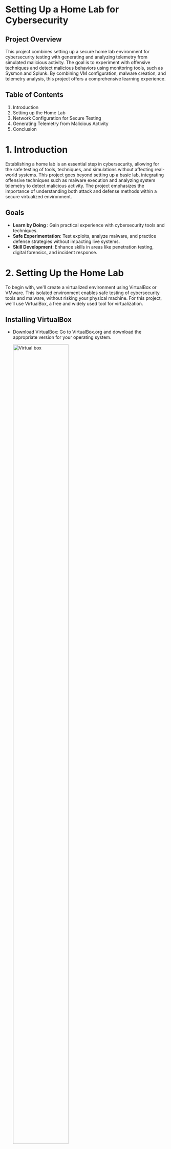 # Setting Up a Home Lab for Cybersecurity
## Project Overview
This project combines setting up a secure home lab environment for cybersecurity testing with generating and analyzing telemetry from simulated malicious activity. 
The goal is to experiment with offensive techniques and detect malicious behaviors using monitoring tools, such as Sysmon and Splunk. By combining VM configuration, malware creation, and telemetry analysis, this project offers a comprehensive learning experience.



## Table of Contents
1. Introduction
2. Setting up the Home Lab
3.  Network Configuration for Secure Testing
4.  Generating Telemetry from Malicious Activity
5. Conclusion


# 1. Introduction 
Establishing a home lab is an essential step in cybersecurity, allowing for the safe testing of tools, techniques, and simulations without affecting real-world systems. This project goes beyond setting up a basic lab, integrating offensive techniques such as malware execution and analyzing system telemetry to detect malicious activity. The project emphasizes the importance of understanding both attack and defense methods within a secure virtualized environment.

##  Goals
- <b>Learn by Doing </b>: Gain practical experience with cybersecurity tools and techniques.
- <b>Safe Experimentation</b>: Test exploits, analyze malware, and practice defense strategies without impacting live systems.
- <b>Skill Development</b>: Enhance skills in areas like penetration testing, digital forensics, and incident response.


# 2. Setting Up the Home Lab
To begin with, we'll create a virtualized environment using VirtualBox or VMware. This isolated environment enables safe testing of cybersecurity tools and malware, without risking your physical machine. For this project, we’ll use VirtualBox, a free and widely used tool for virtualization.

 ## Installing VirtualBox
- Download VirtualBox: Go to VirtualBox.org and download the appropriate version for your operating system.

  <img src="https://i.imgur.com/iQyWFYh.png" height="80%" width="60%" alt="Virtual box"/>

- Verify the SHA-256 Hash: Ensure the downloaded file is legitimate by checking its hash against the official value.

  <img src="https://i.imgur.com/M6S1OTF.png" height="90%" width="90%" alt="Virtual box"/>

  <img src="https://i.imgur.com/VtwhJnV.png" height="80%" width="60%" alt="Virtual box"/>

  <img src="https://i.imgur.com/ptaOtad.png" height="60%" width="60%" alt="Virtual box"/>

- Complete the Installation: Follow the installation prompts and customize any settings as needed.
  

## Creating Virtual Machines (VMs)
- Windows 10 VM:
  - Use the Media Creation Tool to create a Windows 10 ISO and set up a VM with at least 4GB RAM and 2 CPUs.
- Kali Linux VM:
  - Download a pre-built Kali Linux ISO from Kali.org and set up a VM for penetration testing tools.

  <img src="https://i.imgur.com/6Z6G2ZD.png" height="50%" width="50%" alt="Virtual box"/>

  <img src="https://i.imgur.com/7ZtdJ6T.png" height="50%" width="50%" alt="Virtual box"/>

  <img src="https://i.imgur.com/2i8emPg.png" height="50%" width="50%" alt="Virtual box"/>

  <img src="https://i.imgur.com/l5mrdwK.png" height="50%" width="50%" alt="Virtual box"/>

# 3. Network Configuration for Secure Testing
VirtualBox offers several network modes to control how your VMs communicate with each other and the host system. The correct configuration is essential for securing your testing environment, especially when working with potentially malicious software.

## Network Options in VirtualBox
- <b>NAT</b>: Default setting, gives the VM access to the internet but isolates it from the host network. Ideal for tool testing.
- <b>NAT Network</b>: Allows multiple VMs to share the same network while maintaining internet access.
- <b>Bridged</b>: The VM acts like a physical device on your local network. Not recommended for malware analysis as it increases the risk of compromising the host.
- <b>Host-Only</b>: Only allows communication between the host and VMs. No internet access.
- <b>Internal Network</b>: Isolates the VM network from the host and the internet. Best for malware analysis as VMs can communicate only with each other.
- <b>Not Attached</b>: No network connection. Ideal for maximum isolation.

## Step-by-Step Configuration Guide for setting up your VMs and configuring network settings:
- Create a new VM for Windows 10 or Kali Linux.
- Assign sufficient resources (RAM, CPU, storage) based on your system’s capabilities.
- Choose Network Settings:
  - <ins>For testing tools</ins>, select <b>NAT</b>.
  - <ins>For malware analysis</ins>, select <b>Internal Network</b> or <b>Not Attached</b> .

 <img src="https://i.imgur.com/AZKFdhW.png" height="50%" width="50%" alt="Network Options"/>

- Configure static IP addresses for VM communication (e.g., use ipconfig in Windows and ifconfig in Kali).

  <img src="https://i.imgur.com/dXsZWx6.png" height="30%" width="50%" alt="Network Options"/>
  
  <img src="https://i.imgur.com/FZK1m6J.png" height="30%" width="50%" alt="Network Options"/>
  
  <img src="https://i.imgur.com/WrLXr7L.png" height="30%" width="50%" alt="Network Options"/>
  
  <img src="https://i.imgur.com/FuDMxl1.png" height="30%" width="50%" alt="Network Options"/>
  
  <img src="https://i.imgur.com/imJrxVK.png" height="30%" width="50%" alt="Network Options"/>
  
  <img src="https://i.imgur.com/PFIagfz.png" height="30%" width="50%" alt="Network Options"/>
  
  <img src="https://i.imgur.com/cCZYSln.png" height="30%" width="50%" alt="Network Options"/>
  
  <img src="https://i.imgur.com/se9KAnT.png" height="30%" width="50%" alt="Network Options"/>
  
  <img src="https://i.imgur.com/WVD6RlY.png" height="30%" width="50%" alt="Network Options"/>
  

- Take a snapshot after configuring the VM to preserve the setup.
   

## VM Best Practices and Snapshots
To protect your home lab and ensure the stability of your VMs, follow these best practices:

- VM Configuration
  - Resource Allocation: Do not over-provision resources (e.g., CPU, RAM, storage) as it can slow down both the host and VMs.
  - Isolation: Always isolate malware testing VMs from the host using Internal Network or Not Attached options.
- Take Snapshots
  - Before you start testing any tools or malware, always take a snapshot of your VM.
  - Snapshots allow you to restore the machine to a previous, clean state if something goes wrong.

- How to Take Snapshots in VirtualBox:
  - In the VM’s settings, go to Snapshots, and click Take Snapshot. Label it appropriately for easy identification.

    <img src="https://i.imgur.com/nK9AacH.png" height="50%" width="50%" alt="Network Options"/>
      


# 4. Generating Telemetry from Malicious Activity
Once the lab environment is set up, we can simulate an attack scenario to <b>generate telemetry data</b> for analysis. This project highlights offensive security techniques, including using <b>Nmap</b> for port <b>reconnaissance</b>, creating custom <b>malware</b>, and analyzing telemetry generated after executing the malware with <b>Windows Defender disabled</b>. While <b>antivirus</b> evasion is not a focus, the project emphasizes telemetry generation and analysis, enabling a deeper understanding of <b>offensive and defensive cybersecurity techniques</b>.

# Tools & Techniques:
- <b>Nmap</b>: For port scanning and service identification on the target machine.
- <b>MsfVenom</b>: To create a reverse shell malware payload.
- <b>Metasploit Framework</b>: To manage and monitor reverse shell connections.
- <b>Sysmon</b>: For detailed system activity logging.
- <b>Splunk</b>: To ingest and analyze telemetry logs from Sysmon.

# Skills Demonstrated:
- Port scanning and <b>reconnaissance</b> using <b>Nmap</b>.
- Malware creation and execution with offensive security tools.
- Configuring and managing Sysmon for telemetry generation.
- Using <b>Splunk</b> for log ingestion, analysis, and creating actionable insights.
- Understanding the relationship between <b>offensive actions and defensive monitoring techniques</b>.

# Step-by-Step Process
## Using Nmap for reconnaissance 

- I focus on using <b>Nmap</b> to scan a Windows machine effectively, employing options like '<b>-a</b>' for comprehensive scans and '<b>-Pn</b>' to bypass <b>pings</b>, ultimately identifying open ports such as <b>RDP on port 3389</b>.
  - This emphasizes the importance of generating whether the ports are open and annotating any findingss.

    <img src="https://i.imgur.com/StwSUwf.png" height="50%" width="50%" alt="Network Options"/>
    
    <img src="https://i.imgur.com/AZKFdhW.png" height="50%" width="50%" alt="Network Options"/>


## Creating and Executing Malware
- <b>msfvenom</b> is provided to generate basic malware ( though this clarifies that it won't cover methods to evade antivirus detection extensively. Instead, the primary goal is to showcase telemetry generation on the Windows machine.) 

- Simulate malicious activity by crafting and executing basic malware by using <b>MsfVenom</b> to create a reverse shell payload configured with custom <b>LHOST</b> and <b>LPORT</b> settings.

- The payload is designed to leverage the Meterpreter reverse TCP exploit, masquerading as an innocent-looking file named resume.pdf.exe.
  - Purpose of the Name "resume.pdf.exe"
    - The name resume.pdf.exe is deliberately misleading. It tricks potential victims into believing the file is a harmless PDF document, potentially their resume, while it is actually an executable malware file.
   - Verification of Payload
     - After generating the file, commands like ls and file ensure the payload is created and confirm its properties.
-  Handler Setup in Metasploit
    - Handler is configured to listen for connections from the infected machine.
    - The payload in the handler is set to match the one used during the msfvenom process:
       - windows/x64/meterpreter/reverse_tcp.
  
  <img src="https://i.imgur.com/AZKFdhW.png" height="50%" width="50%" alt="Network Options"/>
  
  <img src="https://i.imgur.com/FnfEeGS.png" height="50%" width="50%" alt="Network Options"/>
  
  <img src="https://i.imgur.com/4YMA3HU.png" height="50%" width="50%" alt="Network Options"/>
  
  <img src="https://i.imgur.com/HjmO6Z0.png" height="50%" width="50%" alt="Network Options"/>
  
  <img src="https://i.imgur.com/sNj8wiN.png" height="50%" width="50%" alt="Network Options"/>
  
  <img src="https://i.imgur.com/5C07RN3.png" height="50%" width="50%" alt="Network Options"/>
  
  <img src="https://i.imgur.com/LXtxNvK.png" height="50%" width="50%" alt="Network Options"/>
  
  <img src="https://i.imgur.com/DXhFL5p.png" height="50%" width="50%" alt="Network Options"/>
  


## Downloading and Running the Malware
- Disable Windows Defender on the target machine to allow malware execution.
  - <b>Open Windows Security > Virus & Threat Protection > Manage Settings > Turn Off Real-Time Protection.</b>
- Host the malware on an HTTP server for download.
  - Host the malware for download (e.g., <b>using a simple HTTP server with Python</b>)
    
  <img src="https://i.imgur.com/uhI3KD6.png" height="50%" width="50%" alt="Network Options"/>

- Download and execute the malware on the target machine, confirming the reverse shell connection using netstat and to task manager.
  
  <img src="https://i.imgur.com/mfZMHNQ.png" height="50%" width="50%" alt="Network Options"/>
  
  <img src="https://i.imgur.com/AtMzF2c.png" height="50%" width="50%" alt="Network Options"/>
  
  <img src="https://i.imgur.com/i0ofA3o.png" height="50%" width="50%" alt="Network Options"/>
  
  <img src="https://i.imgur.com/rUNPhRz.png" height="50%" width="50%" alt="Network Options"/>
  
  <img src="https://i.imgur.com/yG6MQl1.png" height="50%" width="50%" alt="Network Options"/>
  
  <img src="https://i.imgur.com/ISyKHeg.png" height="50%" width="50%" alt="Network Options"/>
  
  <img src="https://i.imgur.com/PyQh0LP.png" height="50%" width="50%" alt="Network Options"/>
  
  <img src="https://i.imgur.com/o0AfrPN.png" height="50%" width="50%" alt="Network Options"/>
  
  <img src="https://i.imgur.com/6OXRhXt.png" height="50%" width="50%" alt="Network Options"/>
  


## Monitoring Telemetry with Splunk
- Install and configure Sysmon on the Windows machine to capture detailed logs of system activities.
- Use Splunk to ingest Sysmon logs and create an index for endpoint telemetry.
- Analyze logs to detect malicious activity and visualize key IoCs with Splunk dashboards.

  <img src="https://i.imgur.com/IMFxPeW.png" height="50%" width="50%" alt="Network Options"/>
  
  <img src="https://i.imgur.com/LF7BS9S.png" height="50%" width="50%" alt="Network Options"/>
  
  <img src="https://i.imgur.com/tchPfbh.png" height="50%" width="50%" alt="Network Options"/>
  
  <img src="https://i.imgur.com/tSslrg2.png" height="50%" width="50%" alt="Network Options"/>
  
  <img src="https://i.imgur.com/UcDlGg1.png" height="50%" width="50%" alt="Network Options"/>
  
  <img src="https://i.imgur.com/FNZVlS6.png" height="50%" width="50%" alt="Network Options"/>
  
  <img src="https://i.imgur.com/0wRApAq.png" height="50%" width="50%" alt="Network Options"/>
  

## 5. Conclusion

- This project demonstrates the combination of setting up a secure home lab with simulating malicious activity to generate and analyze telemetry. It helps develop skills in offensive security, malware analysis, and defensive monitoring techniques. By using tools like Nmap, Metasploit, Sysmon, and Splunk, you’ll gain a deeper understanding of how malicious activity can be detected and how telemetry data can be used to enhance cybersecurity defense strategies.

